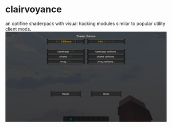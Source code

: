 # clairvoyance
an optifine shaderpack with visual hacking modules similar to popular utility client mods.
![shader options menu](./image/menu.png)